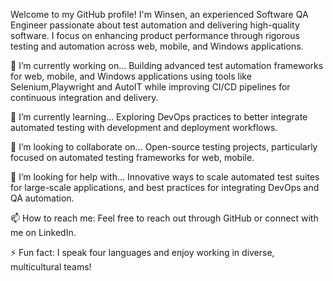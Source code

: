 Welcome to my GitHub profile! I'm Winsen, an experienced Software QA Engineer passionate about test automation and delivering high-quality software. I focus on enhancing product performance through rigorous testing and automation across web, mobile, and Windows applications.

🔭 I’m currently working on...
Building advanced test automation frameworks for web, mobile, and Windows applications using tools like Selenium,Playwright and AutoIT while improving CI/CD pipelines for continuous integration and delivery.

🌱 I’m currently learning...
Exploring DevOps practices to better integrate automated testing with development and deployment workflows.

👯 I’m looking to collaborate on...
Open-source testing projects, particularly focused on automated testing frameworks for web, mobile.

🤔 I’m looking for help with...
Innovative ways to scale automated test suites for large-scale applications, and best practices for integrating DevOps and QA automation.

📫 How to reach me:
Feel free to reach out through GitHub or connect with me on LinkedIn.

⚡ Fun fact:
I speak four languages and enjoy working in diverse, multicultural teams!






